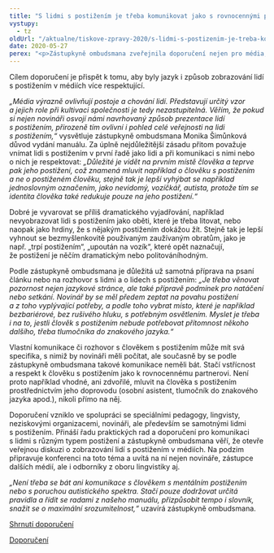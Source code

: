 ```yaml
---
title: "S lidmi s postižením je třeba komunikovat jako s rovnocennými partnery"
vystupy:
  - tz
oldUrl: "/aktualne/tiskove-zpravy-2020/s-lidmi-s-postizenim-je-treba-komunikovat-jako-s-rovnocennymi-partnery"
date: 2020-05-27
perex: "<p>Zástupkyně ombudsmana zveřejnila doporučení nejen pro média, jak mluvit a psát o lidech s postižením a jak s nimi komunikovat. S lidmi s postižením je podle ní třeba mluvit jako s rovnocennými partnery, přizpůsobit podmínky i způsob vedení rozhovoru konkrétnímu člověku s postižením.</p>"
---
```


<!-- imported from the old website -->

<p>Cílem doporučení je přispět k tomu, aby byly jazyk i způsob zobrazování lidí s postižením v médiích více respektující. </p> <p><i>„Média výrazně ovlivňují postoje a chování lidí. Představují určitý vzor a jejich role při kultivaci společnosti je tedy nezastupitelná. Věřím, že pokud si nejen novináři osvojí námi navrhovaný způsob prezentace lidí s postižením, přirozeně tím ovlivní i pohled celé veřejnosti na lidi s postižením,“</i> vysvětluje zástupkyně ombudsmana Monika Šimůnková důvod vydání manuálu. Za úplně nejdůležitější zásadu přitom považuje vnímat lidi s postižením v první řadě jako lidi a při komunikaci s nimi nebo o nich je respektovat: <i>„Důležité je vidět na prvním místě člověka a teprve pak jeho postižení, což znamená mluvit například o člověku s postižením a ne o postiženém člověku, stejně tak je lepší vyhýbat se například jednoslovným označením, jako nevidomý, vozíčkář, autista, protože tím se identita člověka také redukuje pouze na jeho postižení.“</i></p> <p>Dobré je vyvarovat se příliš dramatického vyjadřování, například nevyobrazovat lidi s postižením jako oběti, které je třeba litovat, nebo naopak jako hrdiny, že s nějakým postižením dokážou žít. Stejně tak je lepší vyhnout se bezmyšlenkovitě používaným zaužívaným obratům, jako je např. „trpí postižením“, „upoután na vozík“, které opět naznačují, že postižení je něčím dramatickým nebo politováníhodným.</p> <p>Podle zástupkyně ombudsmana je důležitá už samotná příprava na psaní článku nebo na rozhovor s lidmi a o lidech s postižením: <i>„Je třeba věnovat pozornost nejen jazykové stránce, ale také přípravě podmínek pro natáčení nebo setkání. Novinář by se měl předem zeptat na povahu postižení a z toho vyplývající potřeby, a podle toho vybrat místo, které je například bezbariérové, bez rušivého hluku, s potřebným osvětlením. Myslet je třeba i na to, jestli člověk s postižením nebude potřebovat přítomnost někoho dalšího, třeba tlumočníka do znakového jazyka.“</i></p> <p>Vlastní komunikace či rozhovor s člověkem s postižením může mít svá specifika, s nimiž by novináři měli počítat, ale současně by se podle zástupkyně ombudsmana takové komunikace neměli bát. Stačí vstřícnost a respekt k člověku s postižením jako k rovnocennému partnerovi. Není proto například vhodné, ani zdvořilé, mluvit na člověka s postižením prostřednictvím jeho doprovodu (osobní asistent, tlumočník do znakového jazyka apod.), nikoli přímo na něj.</p> <p>Doporučení vzniklo ve spolupráci se speciálními pedagogy, lingvisty, neziskovými organizacemi, novináři, ale především se samotnými lidmi s postižením. Přináší řadu praktických rad a doporučení pro komunikaci s lidmi s různým typem postižení a zástupkyně ombudsmana věří, že otevře veřejnou diskuzi o zobrazování lidí s postižením v médiích. Na podzim připravuje konferenci na toto téma a uvítá na ní nejen novináře, zástupce dalších médií, ale i odborníky z oboru lingvistiky aj.</p> <p><i>„Není třeba se bát ani komunikace s člověkem s mentálním postižením nebo s poruchou autistického spektra. Stačí pouze dodržovat určitá pravidla a řídit se radami z našeho manuálu, přizpůsobit tempo i slovník, snažit se o maximální srozumitelnost,“</i> uzavírá zástupkyně ombudsmana.</p><p><a href="/uploads-import/CRPD/Doporuceni/6-2020_doporuceni_media-letak.pdf" target="_blank">Shrnutí doporučení</a></p><p><a href="/uploads-import/CRPD/Doporuceni/6-2020_doporuceni_media.pdf" target="_blank">Doporučení</a></p>
